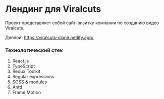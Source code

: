 # Лендинг для Viralcuts 

Проект представляет собой сайт-визитку компании по созданию видео Viralcuts.

Деплой: https://viralcuts-clone.netlify.app/

### Технологический стек
1. React.js
2. TypeScript
3. Redux Toolkit
4. Regular expressions
6. SCSS & modules 
7. Antd
8. Frame Motion
